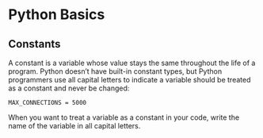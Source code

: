 # Python Basics

## Constants
A constant is a variable whose value stays the same throughout the life of a program. Python doesn’t have built-in constant types, but Python programmers use all capital letters to indicate a variable should be treated as a constant and never be changed:
```
MAX_CONNECTIONS = 5000
```

When you want to treat a variable as a constant in your code, write the name of the variable in all capital letters.